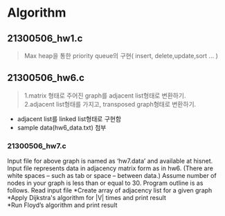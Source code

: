 # Algorithm

## 21300506_hw1.c
> Max heap을 통한 priority queue의 구현( insert, delete,update,sort ... )

## 21300506_hw6.c
> 1.matrix 형태로 주어진 graph를 adjacent list형태로 변환하기.   
> 2.adjacent list형태를 가지고, transposed graph형태로 변환하기.
* adjacent list를 linked list형태로 구현함
* sample data(hw6_data.txt) 첨부

### 21300506_hw7.c
Input file for above graph is named as ‘hw7.data’ and available at hisnet. Input file
represents data in adjacency matrix form as in hw6. (There are white spaces – such as
tab or space – between data.) Assume number of nodes in your graph is less than or
equal to 30. Program outline is as follows.
Read input file
*Create array of adjacency list for a given graph    
*Apply Dijkstra's algorithm for |V| times and print result       
*Run Floyd’s algorithm and print result   

